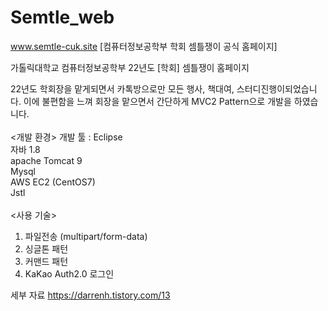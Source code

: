 # Semtle_web
www.semtle-cuk.site    [컴퓨터정보공학부 학회 셈틀쟁이 공식 홈페이지]

가톨릭대학교 컴퓨터정보공학부 22년도 [학회] 셈틀쟁이 홈페이지

22년도 학회장을 맡게되면서 카톡방으로만 모든 행사, 책대여, 스터디진행이되었습니다.
이에 불편함을 느껴 회장을 맡으면서 간단하게 MVC2 Pattern으로 개발을 하였습니다. 
<br/>
<br/>
<개발 환경>
개발 툴 : Eclipse<br/>
자바 1.8<br/>
apache Tomcat 9<br/>
Mysql<br/>
AWS EC2 (CentOS7)<br/>
Jstl
<br/><br/>
<사용 기술>
1. 파일전송 (multipart/form-data)
2. 싱글톤 패턴
3. 커맨드 패턴
4. KaKao Auth2.0 로그인

세부 자료
https://darrenh.tistory.com/13

